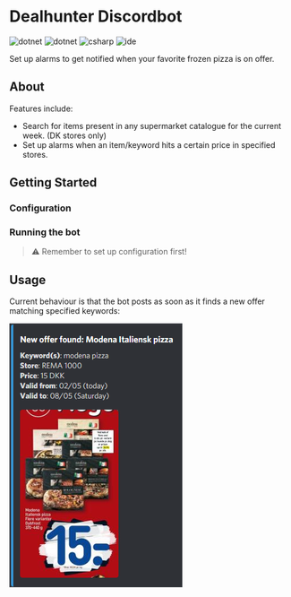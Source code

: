 # Dealhunter Discordbot
![dotnet](https://img.shields.io/badge/discord--net-v2.3.1-blue)
![dotnet](https://img.shields.io/badge/.NET-5.0-blue)
![csharp](https://img.shields.io/badge/C%23-9-blue)
![ide](https://img.shields.io/badge/IDE-vs2019-8d51cb)

Set up alarms to get notified when your favorite frozen pizza is on offer. 

## About

Features include:
- Search for items present in any supermarket catalogue for the current week. (DK stores only)
- Set up alarms when an item/keyword hits a certain price in specified stores. 

## Getting Started

### Configuration

### Running the bot

> :warning: Remember to set up configuration first!


## Usage

Current behaviour is that the bot posts as soon as it finds a new offer matching specified keywords: 

![offer found message](docs/offer_found_message.png)


